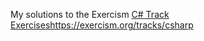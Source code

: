 My solutions to the Exercism [C# Track Exercises](https://exercism.org/tracks/csharp)https://exercism.org/tracks/csharp
